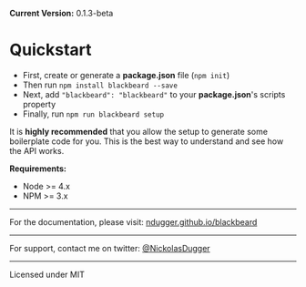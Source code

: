 **Current Version:** 0.1.3-beta

# Quickstart
- First, create or generate a **package.json** file (```npm init```)
- Then run ```npm install blackbeard --save```
- Next, add ```"blackbeard": "blackbeard"``` to your **package.json**'s scripts property
- Finally, run ```npm run blackbeard setup```

It is **highly recommended** that you allow the setup to generate some boilerplate code for you. This is the best way to understand and see how the API works.

**Requirements:**
- Node >= 4.x
- NPM >= 3.x

***

For the documentation, please visit: [ndugger.github.io/blackbeard](http://ndugger.github.io/blackbeard)

***

For support, contact me on twitter: [@NickolasDugger](https://twitter.com/NickolasDugger)

***

Licensed under MIT